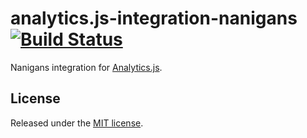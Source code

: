 # analytics.js-integration-nanigans [![Build Status][ci-badge]][ci-link]

Nanigans integration for [Analytics.js][].

## License

Released under the [MIT license](License.md).


[Analytics.js]: https://segment.com/docs/libraries/analytics.js/
[ci-link]: https://circleci.com/gh/segment-integrations/analytics.js-integration-nanigans
[ci-badge]: https://circleci.com/gh/segment-integrations/analytics.js-integration-nanigans.svg?style=svg
